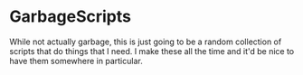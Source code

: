 # GarbageScripts
While not actually garbage, this is just going to be a random collection of scripts that do things that I need. I make these all the time and it'd be nice to have them somewhere in particular.
